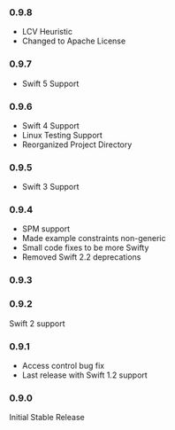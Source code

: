 ### 0.9.8
- LCV Heuristic
- Changed to Apache License

### 0.9.7
- Swift 5 Support

### 0.9.6
- Swift 4 Support
- Linux Testing Support
- Reorganized Project Directory

### 0.9.5
- Swift 3 Support

### 0.9.4
- SPM support
- Made example constraints non-generic
- Small code fixes to be more Swifty
- Removed Swift 2.2 deprecations

### 0.9.3

### 0.9.2
Swift 2 support

### 0.9.1
- Access control bug fix
- Last release with Swift 1.2 support

### 0.9.0
Initial Stable Release
